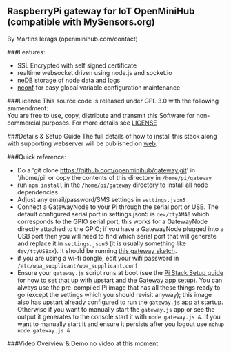 RaspberryPi gateway for IoT OpenMiniHub (compatible with MySensors.org)
----------------
By Martins Ierags (openminihub.com/contact)
<br/>

###Features:
- SSL Encrypted with self signed certificate
- realtime websocket driven using node.js and socket.io
- [neDB](https://github.com/louischatriot/nedb) storage of node data and logs
- [nconf](https://github.com/indexzero/nconf) for easy global variable configuration maintenance

###License
This source code is released under GPL 3.0 with the following ammendment:<br/>
You are free to use, copy, distribute and transmit this Software for non-commercial purposes.
For more details see [LICENSE](https://github.com/OpenMiniHub/gateway/LICENSE)

###Details & Setup Guide
The full details of how to install this stack along with supporting webserver will be published on [web](http://openminihub.com/gateway).

###Quick reference:
- Do a 'git clone https://github.com/openminihub/gateway.git' in '/home/pi' or copy the contents of this directory in `/home/pi/gateway`
- run `npm install` in the `/home/pi/gateway` directory to install all node dependencies
- Adjust any email/password/SMS settings in `settings.json5`
- Connect a GatewayNode to your Pi through the serial port or USB. The default configured serial port in settings.json5 is `dev/ttyAMA0` which corresponds to the GPIO serial port, this works for a GatewayNode directly attached to the GPIO; if you have a GatewayNode plugged into a USB port then you will need to find which serial port that will generate and replace it in `settings.json5` (it is usually something like `dev/ttyUSBxx`). It should be running [this gateway sketch](https://github.com/OpenMiniHub/openminihub/tree/master/Examples/SerialGateway).
- if you are using a wi-fi dongle, edit your wifi password in `/etc/wpa_supplicant/wpa_supplicant.conf`
- Ensure your `gateway.js` script runs at boot (see the [Pi Stack Setup guide for how to set that up with upstart](http://lowpowerlab.com/gateway/#pisetup) and the [Gateway app setup](http://lowpowerlab.com/gateway/#sourcecode)). You can always use the pre-compiled Pi image that has all these things ready to go (except the settings which you should revisit anyway); this image also has upstart already configured to run the `gateway.js` app at startup. Otherwise if you want to manually start the `gateway.js` app or see the output it generates to the console start it with `node gateway.js &`. If you want to manually start it and ensure it persists after you logout use `nohup node gateway.js &`

###Video Overview & Demo
no video at this moment
